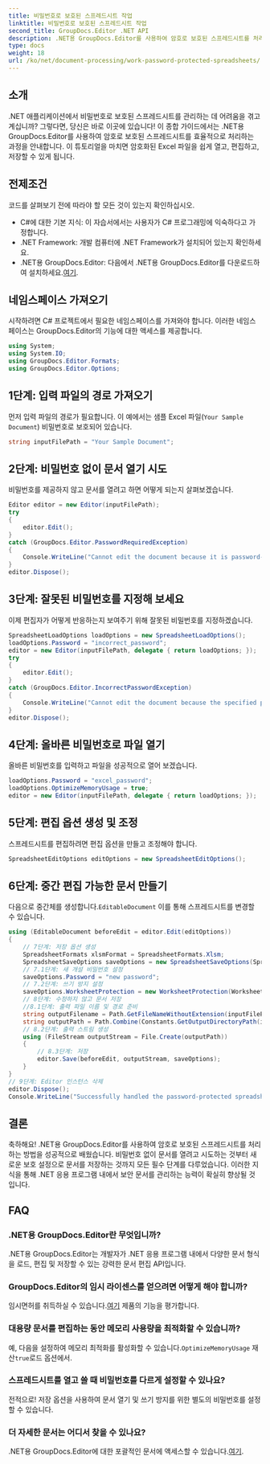 ```yaml
---
title: 비밀번호로 보호된 스프레드시트 작업
linktitle: 비밀번호로 보호된 스프레드시트 작업
second_title: GroupDocs.Editor .NET API
description: .NET용 GroupDocs.Editor를 사용하여 암호로 보호된 스프레드시트를 처리하는 방법을 알아보세요. 이 자세한 가이드는 안전한 Excel 파일을 열어서 저장하는 과정을 안내합니다.
type: docs
weight: 18
url: /ko/net/document-processing/work-password-protected-spreadsheets/
---
```

## 소개
.NET 애플리케이션에서 비밀번호로 보호된 스프레드시트를 관리하는 데 어려움을 겪고 계십니까? 그렇다면, 당신은 바로 이곳에 있습니다! 이 종합 가이드에서는 .NET용 GroupDocs.Editor를 사용하여 암호로 보호된 스프레드시트를 효율적으로 처리하는 과정을 안내합니다. 이 튜토리얼을 마치면 암호화된 Excel 파일을 쉽게 열고, 편집하고, 저장할 수 있게 됩니다.
## 전제조건
코드를 살펴보기 전에 따라야 할 모든 것이 있는지 확인하십시오.
- C#에 대한 기본 지식: 이 자습서에서는 사용자가 C# 프로그래밍에 익숙하다고 가정합니다.
- .NET Framework: 개발 컴퓨터에 .NET Framework가 설치되어 있는지 확인하세요.
-  .NET용 GroupDocs.Editor: 다음에서 .NET용 GroupDocs.Editor를 다운로드하여 설치하세요.[여기](https://releases.groupdocs.com/editor/net/).
## 네임스페이스 가져오기
시작하려면 C# 프로젝트에서 필요한 네임스페이스를 가져와야 합니다. 이러한 네임스페이스는 GroupDocs.Editor의 기능에 대한 액세스를 제공합니다.
```csharp
using System;
using System.IO;
using GroupDocs.Editor.Formats;
using GroupDocs.Editor.Options;
```
## 1단계: 입력 파일의 경로 가져오기
먼저 입력 파일의 경로가 필요합니다. 이 예에서는 샘플 Excel 파일(`Your Sample Document`) 비밀번호로 보호되어 있습니다.
```csharp
string inputFilePath = "Your Sample Document";
```
## 2단계: 비밀번호 없이 문서 열기 시도
비밀번호를 제공하지 않고 문서를 열려고 하면 어떻게 되는지 살펴보겠습니다.
```csharp
Editor editor = new Editor(inputFilePath);
try
{
    editor.Edit();
}
catch (GroupDocs.Editor.PasswordRequiredException)
{
    Console.WriteLine("Cannot edit the document because it is password-protected. A password is required.");
}
editor.Dispose();
```
## 3단계: 잘못된 비밀번호를 지정해 보세요
이제 편집자가 어떻게 반응하는지 보여주기 위해 잘못된 비밀번호를 지정하겠습니다.
```csharp
SpreadsheetLoadOptions loadOptions = new SpreadsheetLoadOptions();
loadOptions.Password = "incorrect_password";
editor = new Editor(inputFilePath, delegate { return loadOptions; });
try
{
    editor.Edit();
}
catch (GroupDocs.Editor.IncorrectPasswordException)
{
    Console.WriteLine("Cannot edit the document because the specified password is incorrect.");
}
editor.Dispose();
```
## 4단계: 올바른 비밀번호로 파일 열기
올바른 비밀번호를 입력하고 파일을 성공적으로 열어 보겠습니다.
```csharp
loadOptions.Password = "excel_password";
loadOptions.OptimizeMemoryUsage = true;
editor = new Editor(inputFilePath, delegate { return loadOptions; });
```
## 5단계: 편집 옵션 생성 및 조정
스프레드시트를 편집하려면 편집 옵션을 만들고 조정해야 합니다.
```csharp
SpreadsheetEditOptions editOptions = new SpreadsheetEditOptions();
```
## 6단계: 중간 편집 가능한 문서 만들기
 다음으로 중간체를 생성합니다.`EditableDocument` 이를 통해 스프레드시트를 변경할 수 있습니다.
```csharp
using (EditableDocument beforeEdit = editor.Edit(editOptions))
{
    // 7단계: 저장 옵션 생성
    SpreadsheetFormats xlsmFormat = SpreadsheetFormats.Xlsm;
    SpreadsheetSaveOptions saveOptions = new SpreadsheetSaveOptions(SpreadsheetFormats.Xlsm);
    // 7.1단계: 새 개설 비밀번호 설정
    saveOptions.Password = "new password";
    // 7.2단계: 쓰기 방지 설정
    saveOptions.WorksheetProtection = new WorksheetProtection(WorksheetProtectionType.All, "write password");
    // 8단계: 수정하지 않고 문서 저장
    //8.1단계: 출력 파일 이름 및 경로 준비
    string outputFilename = Path.GetFileNameWithoutExtension(inputFilePath) + "." + xlsmFormat.Extension;
    string outputPath = Path.Combine(Constants.GetOutputDirectoryPath(inputFilePath), outputFilename);
    // 8.2단계: 출력 스트림 생성
    using (FileStream outputStream = File.Create(outputPath))
    {
        // 8.3단계: 저장
        editor.Save(beforeEdit, outputStream, saveOptions);
    }
}
// 9단계: Editor 인스턴스 삭제
editor.Dispose();
Console.WriteLine("Successfully handled the password-protected spreadsheet. Editor instance has been disposed: {0}", editor.IsDisposed ? "Yes" : "No");
```
## 결론
축하해요! .NET용 GroupDocs.Editor를 사용하여 암호로 보호된 스프레드시트를 처리하는 방법을 성공적으로 배웠습니다. 비밀번호 없이 문서를 열려고 시도하는 것부터 새로운 보호 설정으로 문서를 저장하는 것까지 모든 필수 단계를 다루었습니다. 이러한 지식을 통해 .NET 응용 프로그램 내에서 보안 문서를 관리하는 능력이 확실히 향상될 것입니다.
## FAQ
### .NET용 GroupDocs.Editor란 무엇입니까?
.NET용 GroupDocs.Editor는 개발자가 .NET 응용 프로그램 내에서 다양한 문서 형식을 로드, 편집 및 저장할 수 있는 강력한 문서 편집 API입니다.
### GroupDocs.Editor의 임시 라이센스를 얻으려면 어떻게 해야 합니까?
 임시면허를 취득하실 수 있습니다.[여기](https://purchase.groupdocs.com/temporary-license/) 제품의 기능을 평가합니다.
### 대용량 문서를 편집하는 동안 메모리 사용량을 최적화할 수 있습니까?
 예, 다음을 설정하여 메모리 최적화를 활성화할 수 있습니다.`OptimizeMemoryUsage` 재산`true`로드 옵션에서.
### 스프레드시트를 열고 쓸 때 비밀번호를 다르게 설정할 수 있나요?
전적으로! 저장 옵션을 사용하여 문서 열기 및 쓰기 방지를 위한 별도의 비밀번호를 설정할 수 있습니다.
### 더 자세한 문서는 어디서 찾을 수 있나요?
 .NET용 GroupDocs.Editor에 대한 포괄적인 문서에 액세스할 수 있습니다.[여기](https://reference.groupdocs.com/editor/net/).